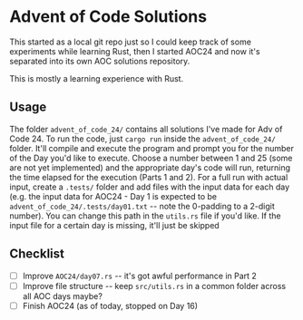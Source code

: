 # Advent of Code Solutions
This started as a local git repo just so I could keep track of some experiments while learning Rust, then I started AOC24 and now it's separated into its own AOC solutions repository.

This is mostly a learning experience with Rust.

## Usage
The folder `advent_of_code_24/` contains all solutions I've made for Adv of Code 24.
To run the code, just `cargo run` inside the `advent_of_code_24/` folder. It'll compile and execute the program and prompt you for the number of the Day you'd like to execute.
Choose a number between 1 and 25 (some are not yet implemented) and the appropriate day's code will run, returning the time elapsed for the execution (Parts 1 and 2).
For a full run with actual input, create a `.tests/` folder and add files with the input data for each day (e.g. the input data for AOC24 - Day 1 is expected to be `advent_of_code_24/.tests/day01.txt` -- note the 0-padding to a 2-digit number). You can change this path in the `utils.rs` file if you'd like.
If the input file for a certain day is missing, it'll just be skipped

## Checklist
- [ ] Improve `AOC24/day07.rs` -- it's got awful performance in Part 2
- [ ] Improve file structure -- keep `src/utils.rs` in a common folder across all AOC days maybe?
- [ ] Finish AOC24 (as of today, stopped on Day 16)
